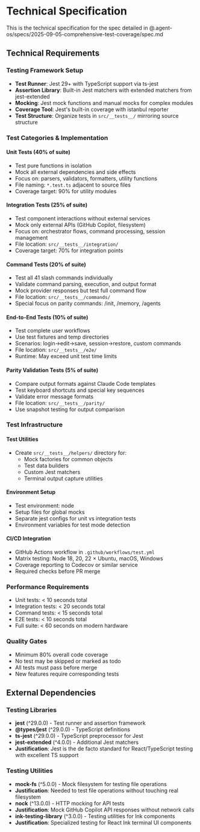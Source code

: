 # Technical Specification

This is the technical specification for the spec detailed in @.agent-os/specs/2025-09-05-comprehensive-test-coverage/spec.md

## Technical Requirements

### Testing Framework Setup
- **Test Runner**: Jest 29+ with TypeScript support via ts-jest
- **Assertion Library**: Built-in Jest matchers with extended matchers from jest-extended
- **Mocking**: Jest mock functions and manual mocks for complex modules
- **Coverage Tool**: Jest's built-in coverage with istanbul reporter
- **Test Structure**: Organize tests in `src/__tests__/` mirroring source structure

### Test Categories & Implementation

#### Unit Tests (40% of suite)
- Test pure functions in isolation
- Mock all external dependencies and side effects
- Focus on: parsers, validators, formatters, utility functions
- File naming: `*.test.ts` adjacent to source files
- Coverage target: 90% for utility modules

#### Integration Tests (25% of suite)
- Test component interactions without external services
- Mock only external APIs (GitHub Copilot, filesystem)
- Focus on: orchestrator flows, command processing, session management
- File location: `src/__tests__/integration/`
- Coverage target: 70% for integration points

#### Command Tests (20% of suite)
- Test all 41 slash commands individually
- Validate command parsing, execution, and output format
- Mock provider responses but test full command flow
- File location: `src/__tests__/commands/`
- Special focus on parity commands: /init, /memory, /agents

#### End-to-End Tests (10% of suite)
- Test complete user workflows
- Use test fixtures and temp directories
- Scenarios: login→edit→save, session→restore, custom commands
- File location: `src/__tests__/e2e/`
- Runtime: May exceed unit test time limits

#### Parity Validation Tests (5% of suite)
- Compare output formats against Claude Code templates
- Test keyboard shortcuts and special key sequences
- Validate error message formats
- File location: `src/__tests__/parity/`
- Use snapshot testing for output comparison

### Test Infrastructure

#### Test Utilities
- Create `src/__tests__/helpers/` directory for:
  - Mock factories for common objects
  - Test data builders
  - Custom Jest matchers
  - Terminal output capture utilities

#### Environment Setup
- Test environment: node
- Setup files for global mocks
- Separate jest configs for unit vs integration tests
- Environment variables for test mode detection

#### CI/CD Integration
- GitHub Actions workflow in `.github/workflows/test.yml`
- Matrix testing: Node 18, 20, 22 × Ubuntu, macOS, Windows
- Coverage reporting to Codecov or similar service
- Required checks before PR merge

### Performance Requirements
- Unit tests: < 10 seconds total
- Integration tests: < 20 seconds total  
- Command tests: < 15 seconds total
- E2E tests: < 10 seconds total
- Full suite: < 60 seconds on modern hardware

### Quality Gates
- Minimum 80% overall code coverage
- No test may be skipped or marked as todo
- All tests must pass before merge
- New features require corresponding tests

## External Dependencies

### Testing Libraries
- **jest** (^29.0.0) - Test runner and assertion framework
- **@types/jest** (^29.0.0) - TypeScript definitions
- **ts-jest** (^29.0.0) - TypeScript preprocessor for Jest
- **jest-extended** (^4.0.0) - Additional Jest matchers
- **Justification**: Jest is the de facto standard for React/TypeScript testing with excellent TS support

### Testing Utilities  
- **mock-fs** (^5.0.0) - Mock filesystem for testing file operations
- **Justification**: Needed to test file operations without touching real filesystem
- **nock** (^13.0.0) - HTTP mocking for API tests
- **Justification**: Mock GitHub Copilot API responses without network calls
- **ink-testing-library** (^3.0.0) - Testing utilities for Ink components
- **Justification**: Specialized testing for React Ink terminal UI components